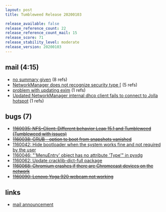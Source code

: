 ```yaml
---
layout: post
title: Tumbleweed Release 20200103

release_available: false
release_reference_count: 22
release_reference_count_mail: 15
release_score: 71
release_stability_level: moderate
release_version: 20200103
---
```


## mail (4:15)

- [no summary given](https://lists.opensuse.org/archives/list/factory@lists.opensuse.org/thread/ECYCPMNUP5P6EPX5ZI3TI45AZBTCKIX4) (8 refs)
- [NetworkManager does not recognize security type \[](https://lists.opensuse.org/opensuse-factory/2020-01/msg00042.html) (5 refs)
- [problem with updating exim](https://lists.opensuse.org/opensuse-factory/2020-01/msg00041.html) (1 refs)
- [Updated NetworkManager internal dhcp client fails to connect to Jolla hotspot](https://lists.opensuse.org/opensuse-factory/2020-01/msg00105.html) (1 refs)

## bugs (7)

<!--more-->

- ~~[1160035: NFS-Client: Different behavior Leap 15.1 and Tumbleweed (Tumbleweed with issues)](https://bugzilla.opensuse.org/show_bug.cgi?id=1160035)~~
- ~~[1160038: GRUB - option to boot from snapshots vanished](https://bugzilla.opensuse.org/show_bug.cgi?id=1160038)~~
- [1160042: Hide bootloader when the system works fine and not required by the user](https://bugzilla.opensuse.org/show_bug.cgi?id=1160042)
- [1160046: "'MenuEntry' object has no attribute 'Type'" in pyxdg](https://bugzilla.opensuse.org/show_bug.cgi?id=1160046)
- [1160062: Update cracklib-dict-full package](https://bugzilla.opensuse.org/show_bug.cgi?id=1160062)
- ~~[1160068: Chromium crashes if there are Chromecast devices on the network](https://bugzilla.opensuse.org/show_bug.cgi?id=1160068)~~
- ~~[1160090: Lenovo Yoga 920 webcam not working](https://bugzilla.opensuse.org/show_bug.cgi?id=1160090)~~



## links

- [mail announcement](https://lists.opensuse.org/archives/list/factory@lists.opensuse.org/thread/ECYCPMNUP5P6EPX5ZI3TI45AZBTCKIX4)

